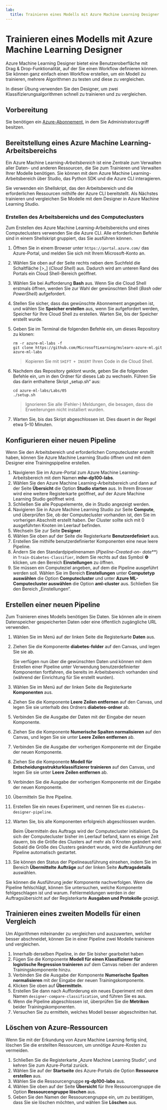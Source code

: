 ```yaml
---
lab:
  title: Trainieren eines Modells mit Azure Machine Learning Designer
---
```


# Trainieren eines Modells mit Azure Machine Learning Designer

Azure Machine Learning Designer bietet eine Benutzeroberfläche mit Drag & Drop-Funktionalität, auf der Sie einen Workflow definieren können. Sie können ganz einfach einen Workflow erstellen, um ein Modell zu trainieren, mehrere Algorithmen zu testen und diese zu vergleichen.

In dieser Übung verwenden Sie den Designer, um zwei Klassifizierungsalgorithmen schnell zu trainieren und zu vergleichen.

## Vorbereitung

Sie benötigen ein [Azure-Abonnement](https://azure.microsoft.com/free?azure-portal=true), in dem Sie Administratorzugriff besitzen.

## Bereitstellung eines Azure Machine Learning-Arbeitsbereichs

Ein Azure Machine Learning-*Arbeitsbereich* ist eine Zentrale zum Verwalten aller Daten- und anderen Ressourcen, die Sie zum Trainieren und Verwalten Ihrer Modelle benötigen. Sie können mit dem Azure Machine Learning-Arbeitsbereich über Studio, das Python SDK und die Azure CLI interagieren. 

Sie verwenden ein Shellskript, das den Arbeitsbereich und die erforderlichen Ressourcen mithilfe der Azure CLI bereitstellt. Als Nächstes trainieren und vergleichen Sie Modelle mit dem Designer in Azure Machine Learning Studio.

### Erstellen des Arbeitsbereichs und des Computeclusters

Zum Erstellen des Azure Machine Learning-Arbeitsbereichs und eines Computeclusters verwenden Sie die Azure CLI. Alle erforderlichen Befehle sind in einem Shellskript gruppiert, das Sie ausführen können.

1. Öffnen Sie in einem Browser unter `https://portal.azure.com/` das Azure-Portal, und melden Sie sich mit Ihrem Microsoft-Konto an.
1. Wählen Sie oben auf der Seite rechts neben dem Suchfeld die Schaltfläche \[>_] (*Cloud Shell*) aus. Dadurch wird am unteren Rand des Portals ein Cloud Shell-Bereich geöffnet.
1. Wählen Sie bei Aufforderung **Bash** aus. Wenn Sie die Cloud Shell erstmals öffnen, werden Sie zur Wahl der gewünschten Shell (*Bash* oder *PowerShell*) aufgefordert. 
1. Stellen Sie sicher, dass das gewünschte Abonnement angegeben ist, und wählen Sie **Speicher erstellen** aus, wenn Sie aufgefordert werden, Speicher für Ihre Cloud Shell zu erstellen. Warten Sie, bis der Speicher erstellt wurde.
1. Geben Sie im Terminal die folgenden Befehle ein, um dieses Repository zu klonen:

    ```azurecli
    rm -r azure-ml-labs -f
    git clone https://github.com/MicrosoftLearning/mslearn-azure-ml.git azure-ml-labs
    ```

    > Kopieren Sie mit `SHIFT + INSERT` Ihren Code in die Cloud Shell. 

1. Nachdem das Repository geklont wurde, geben Sie die folgenden Befehle ein, um in den Ordner für dieses Lab zu wechseln. Führen Sie das darin enthaltene Skript „setup.sh“ aus:

    ```azurecli
    cd azure-ml-labs/Labs/05
    ./setup.sh
    ```

    > Ignorieren Sie alle (Fehler-) Meldungen, die besagen, dass die Erweiterungen nicht installiert wurden. 

1. Warten Sie, bis das Skript abgeschlossen ist. Dies dauert in der Regel etwa 5–10 Minuten. 

## Konfigurieren einer neuen Pipeline

Wenn Sie den Arbeitsbereich und erforderlichen Computecluster erstellt haben, können Sie Azure Machine Learning Studio öffnen und mit dem Designer eine Trainingspipeline erstellen. 

1. Navigieren Sie im Azure-Portal zum Azure Machine Learning-Arbeitsbereich mit dem Namen **mlw-dp100-labs**.
1. Wählen Sie den Azure Machine Learning-Arbeitsbereich und dann auf der Seite **Übersicht** die Option **Studio starten** aus. In Ihrem Browser wird eine weitere Registerkarte geöffnet, auf der Azure Machine Learning Studio geöffnet wird.
1. Schließen Sie alle Popupelemente, die in Studio angezeigt werden.
1. Navigieren Sie in Azure Machine Learning Studio zur Seite **Compute**, und überprüfen Sie, ob der Computecluster vorhanden ist, den Sie im vorherigen Abschnitt erstellt haben. Der Cluster sollte sich mit 0 ausgeführten Knoten im Leerlauf befinden.
1. Wechseln Sie zur Seite **Designer**.
1. Wählen Sie oben auf der Seite die Registerkarte **Benutzerdefiniert** aus.
1. Erstellen Sie mithilfe benutzerdefinierter Komponenten eine neue leere Pipeline.
1. Ändern Sie den Standardpipelinenamen (**Pipeline-Created-on-* date***) in `Train-Diabetes-Classifier`, indem Sie rechts auf das Symbol **&#9881;** klicken, um den Bereich **Einstellungen** zu öffnen.
1. Sie müssen ein Computeziel angeben, auf dem die Pipeline ausgeführt werden soll. Wählen Sie im Bereich **Einstellungen** unter **Computetyp auswählen** die Option **Computecluster** und unter **Azure ML-Computecluster auswählen** die Option **aml-cluster** aus. Schließen Sie den Bereich „Einstellungen“.

## Erstellen einer neuen Pipeline
Zum Trainieren eines Modells benötigen Sie Daten. Sie können alle in einem Datenspeicher gespeicherten Daten oder eine öffentlich zugängliche URL verwenden.

1. Wählen Sie im Menü auf der linken Seite die Registerkarte **Daten** aus.
1. Ziehen Sie die Komponente **diabetes-folder** auf den Canvas, und legen Sie sie ab.

    Sie verfügen nun über die gewünschten Daten und können mit dem Erstellen einer Pipeline unter Verwendung benutzerdefinierter Komponenten fortfahren, die bereits im Arbeitsbereich vorhanden sind (während der Einrichtung für Sie erstellt wurden).

1. Wählen Sie im Menü auf der linken Seite die Registerkarte **Komponenten** aus.
1. Ziehen Sie die Komponente **Leere Zeilen entfernen** auf den Canvas, und legen Sie sie unterhalb des Ordners **diabetes-ordner** ab. 
1. Verbinden Sie die Ausgabe der Daten mit der Eingabe der neuen Komponente.
1. Ziehen Sie die Komponente **Numerische Spalten normalisieren** auf den Canvas, und legen Sie sie unter **Leere Zeilen entfernen** ab. 
1. Verbinden Sie die Ausgabe der vorherigen Komponente mit der Eingabe der neuen Komponente.
1. Ziehen Sie die Komponente **Modell für Entscheidungsstrukturklassifizierer trainieren** auf den Canvas, und legen Sie sie unter **Leere Zeilen entfernen** ab.
1. Verbinden Sie die Ausgabe der vorherigen Komponente mit der Eingabe der neuen Komponente. 
1. Übermitteln Sie Ihre Pipeline. 
1. Erstellen Sie ein neues Experiment, und nennen Sie es `diabetes-designer-pipeline`. 
1. Warten Sie, bis alle Komponenten erfolgreich abgeschlossen wurden.

    Beim Übermitteln des Auftrags wird der Computecluster initialisiert. Da sich der Computecluster bisher im Leerlauf befand, kann es einige Zeit dauern, bis die Größe des Clusters auf mehr als 0 Knoten geändert wird. Sobald die Größe des Clusters geändert wurde, wird die Ausführung der Pipeline automatisch gestartet. 

1. Sie können den Status der Pipelineausführung einsehen, indem Sie im Bereich **Übermittelte Aufträge** auf der linken Seite **Auftragsdetails** auswählen.

Sie können die Ausführung jeder Komponente nachverfolgen. Wenn die Pipeline fehlschlägt, können Sie untersuchen, welche Komponente fehlgeschlagen ist und warum. Fehlermeldungen werden in der Auftragsübersicht auf der Registerkarte **Ausgaben und Protokolle** gezeigt. 

## Trainieren eines zweiten Modells für einen Vergleich

Um Algorithmen miteinander zu vergleichen und auszuwerten, welcher besser abschneidet, können Sie in einer Pipeline zwei Modelle trainieren und vergleichen.

1. Innerhalb derselben Pipeline, in der Sie bisher gearbeitet haben
1. Fügen Sie die Komponente **Modell für einen Klassifizierer für logistische Regression trainieren** auf dem Canvas neben der anderen Trainingskomponente hinzu.
1. Verbinden Sie die Ausgabe der Komponente **Numerische Spalten normalisieren** mit der Eingabe der neuen Trainingskomponente. 
1. Klicken Sie oben auf **Übermitteln**. 
1. Erstellen Sie dann nach Aufforderung ein neues Experiment mit dem Namen `designer-compare-classification`, und führen Sie es aus.  
1. Wenn die Pipeline abgeschlossen ist, überprüfen Sie die **Metriken** beider Trainingskomponenten.
1. Versuchen Sie zu ermitteln, welches Modell besser abgeschnitten hat.

## Löschen von Azure-Ressourcen

Wenn Sie mit der Erkundung von Azure Machine Learning fertig sind, löschen Sie die erstellten Ressourcen, um unnötige Azure-Kosten zu vermeiden.

1. Schließen Sie die Registerkarte „Azure Machine Learning Studio“, und kehren Sie zum Azure-Portal zurück.
1. Wählen Sie auf der **Startseite** des Azure-Portals die Option **Ressource erstellen** aus.
1. Wählen Sie die Ressourcengruppe **rg-dp100-labs** aus.
1. Wählen Sie oben auf der Seite **Übersicht** für Ihre Ressourcengruppe die Option **Ressourcengruppe löschen** aus. 
1. Geben Sie den Namen der Ressourcengruppe ein, um zu bestätigen, dass Sie sie löschen möchten, und wählen Sie **Löschen** aus.